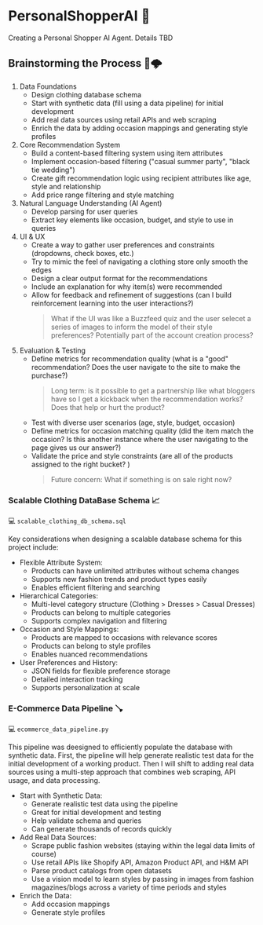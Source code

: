 # PersonalShopperAI 🛒

Creating a Personal Shopper AI Agent. Details TBD


## Brainstorming the Process 🧠🌩

1) Data Foundations
    * Design clothing database schema
    * Start with synthetic data (fill using a data pipeline) for initial development
    * Add real data sources using retail APIs and web scraping
    * Enrich the data by adding occasion mappings and generating style profiles
2) Core Recommendation System
    * Build a content-based filtering system using item attributes
    * Implement occasion-based filtering ("casual summer party", "black tie wedding")
    * Create gift recommendation logic using recipient attributes like age, style and relationship
    * Add price range filtering and style matching
3) Natural Language Understanding (AI Agent) 
    * Develop parsing for user queries 
    * Extract key elements like occasion, budget, and style to use in queries
4) UI & UX 
    * Create a way to gather user preferences and constraints (dropdowns, check boxes, etc.)
    * Try to mimic the feel of navigating a clothing store only smooth the edges
    * Design a clear output format for the recommendations
    * Include an explanation for why item(s) were recommended
    * Allow for feedback and refinement of suggestions (can I build reinforcement learning into the user interactions?)
        > What if the UI was like a Buzzfeed quiz and the user selecet a series of images to inform the model of their style preferences? 
        > Potentially part of the account creation process? 
5) Evaluation & Testing
    * Define metrics for recommendation quality (what is a "good" recommendation? Does the user navigate to the site to make the purchase?)
        > Long term: is it possible to get a partnership like what bloggers have so I get a kickback when the recommendation works? Does that help or hurt the product? 
    * Test with diverse user scenarios (age, style, budget, occasion)
    * Define metrics for occasion matching quality (did the item match the occasion? Is this another instance where the user navigating to the page gives us our answer?)
    * Validate the price and style constraints (are all of the products assigned to the right bucket? )
        > Future concern: What if something is on sale right now?


### Scalable Clothing DataBase Schema 📈
💻 `scalable_clothing_db_schema.sql` 

Key considerations when designing a scalable database schema for this project include:
- Flexible Attribute System:
    * Products can have unlimited attributes without schema changes
    * Supports new fashion trends and product types easily
    * Enables efficient filtering and searching
- Hierarchical Categories:
    * Multi-level category structure (Clothing > Dresses > Casual Dresses)
    * Products can belong to multiple categories
    * Supports complex navigation and filtering
- Occasion and Style Mappings:
    * Products are mapped to occasions with relevance scores
    * Products can belong to style profiles
    * Enables nuanced recommendations
- User Preferences and History:
    * JSON fields for flexible preference storage
    * Detailed interaction tracking
    * Supports personalization at scale

### E-Commerce Data Pipeline 🪠

💻 `ecommerce_data_pipeline.py` 

This pipeline was deesigned to efficiently populate the database with synthetic data. First, the pipeline will help generate realistic test data for the initial development of a working product. Then I will shift to adding real data sources using a multi-step approach that combines web scraping, API usage, and data processing. 
- Start with Synthetic Data:
    * Generate realistic test data using the pipeline
    * Great for initial development and testing 
    * Help validate schema and queries
    * Can generate thousands of records quickly
- Add Real Data Sources:
    * Scrape public fashion websites (staying within the legal data limits of course)
    * Use retail APIs like Shopify API, Amazon Product API, and H&M API
    * Parse product catalogs from open datasets 
    * Use a vision model to learn styles by passing in images from fashion magazines/blogs across a variety of time periods and styles
- Enrich the Data:
    * Add occasion mappings
    * Generate style profiles
